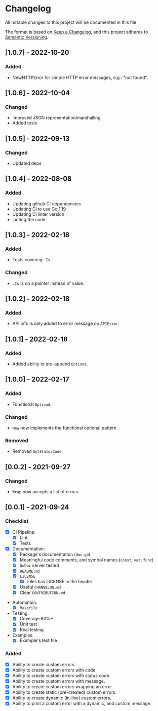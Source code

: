 # Changelog

All notable changes to this project will be documented in this file.

The format is based on [Keep a Changelog](https://keepachangelog.com/en/1.0.0/),
and this project adheres to [Semantic Versioning](https://semver.org/spec/v2.0.0.html).

## [1.0.7] - 2022-10-20
### Added
- NewHTTPError for simple HTTP error messages, e.g.: "not found".

## [1.0.6] - 2022-10-04
### Changed
- Improved JSON representation/marshalling
- Added tests

## [1.0.5] - 2022-09-13
### Changed
- Updated deps

## [1.0.4] - 2022-08-08
### Added
- Updating github CI dependencies
- Updating CI to use Go 1.19
- Updating CI linter version
- Linting the code

## [1.0.3] - 2022-02-18
### Added
- Tests covering `.Is`.`

### Changed
- `.Is` is on a pointer instead of value.

## [1.0.2] - 2022-02-18
### Added
- API info is only added to error message on `APIError`.

## [1.0.1] - 2022-02-18
### Added
- Added ability to pre-append `Option`s.

## [1.0.0] - 2022-02-17
### Added
- Functional `Option`s.

### Changed
- `New` now implements the functional optional pattern.

### Removed
- Removed `SetStatusCode`.

## [0.0.2] - 2021-09-27
### Changed
- `Wrap` now accepts a list of errors.

## [0.0.1] - 2021-09-24
### Checklist
- [x] CI Pipeline:
  - [x] Lint
  - [x] Tests
- [x] Documentation:
  - [x] Package's documentation (`doc.go`)
  - [x] Meaningful code comments, and symbol names (`const`, `var`, `func`)
  - [x] `GoDoc` server tested
  - [x] `README.md`
  - [x] `LICENSE`
    - [x] Files has LICENSE in the header
  - [x] Useful `CHANGELOG.md`
  - [x] Clear `CONTRIBUTION.md`
- Automation:
  - [x] `Makefile`
- Testing:
  - [x] Coverage 80%+
  - [x] Unit test
  - [x] Real testing
- Examples:
  - [x] Example's test file

### Added
- [x] Ability to create custom errors.
- [x] Ability to create custom errors with code.
- [x] Ability to create custom errors with status code.
- [x] Ability to create custom errors with message.
- [x] Ability to create custom errors wrapping an error.
- [x] Ability to create static (pre-created) custom errors.
- [x] Ability to create dynamic (in-line) custom errors.
- [x] Ability to print a custom error with a dynamic, and custom message.
